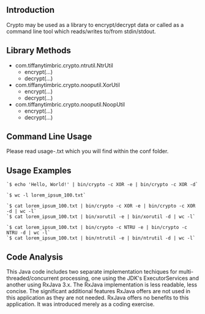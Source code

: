## Introduction
Crypto may be used as a library to encrypt/decrypt data or called as a command
line tool which reads/writes to/from stdin/stdout.

## Library Methods
* com.tiffanytimbric.crypto.ntrutil.NtrUtil
  * encrypt(...)
  * decrypt(...)
* com.tiffanytimbric.crypto.nooputil.XorUtil
  * encrypt(...)
  * decrypt(...)
* com.tiffanytimbric.crypto.nooputil.NoopUtil
  * encrypt(...)
  * decrypt(...)

## Command Line Usage
Please read usage-<cryptosystem>.txt which you will find within the conf folder.

## Usage Examples

    `$ echo 'Hello, World!' | bin/crypto -c XOR -e | bin/crypto -c XOR -d`

    `$ wc -l lorem_ipsum_100.txt`

    `$ cat lorem_ipsum_100.txt | bin/crypto -c XOR -e | bin/crypto -c XOR -d | wc -l`
    `$ cat lorem_ipsum_100.txt | bin/xorutil -e | bin/xorutil -d | wc -l`

    `$ cat lorem_ipsum_100.txt | bin/crypto -c NTRU -e | bin/crypto -c NTRU -d | wc -l`
    `$ cat lorem_ipsum_100.txt | bin/ntrutil -e | bin/ntrutil -d | wc -l`

## Code Analysis
This Java code includes two separate implementation techiques for
multi-threaded/concurrent processing, one using the JDK's ExecutorServices and
another using RxJava 3.x.  The RxJava implementation is less readable,
less concise.  The significant additional features RxJava offers are not used
in this application as they are not needed.  RxJava offers no benefits to this
application.  It was introduced merely as a coding exercise.
